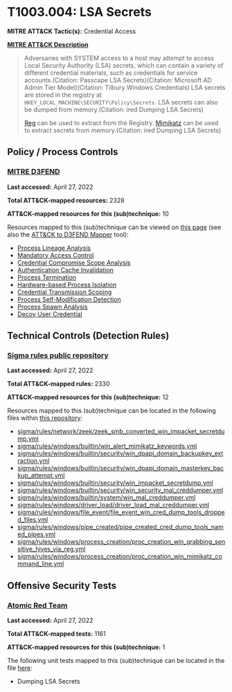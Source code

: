 # T1003.004: LSA Secrets
**MITRE ATT&CK Tactic(s):** Credential Access

**[MITRE ATT&CK Description](https://attack.mitre.org/techniques/T1003/004)**
<blockquote>Adversaries with SYSTEM access to a host may attempt to access Local Security Authority (LSA) secrets, which can contain a variety of different credential materials, such as credentials for service accounts.(Citation: Passcape LSA Secrets)(Citation: Microsoft AD Admin Tier Model)(Citation: Tilbury Windows Credentials) LSA secrets are stored in the registry at <code>HKEY_LOCAL_MACHINE\SECURITY\Policy\Secrets</code>. LSA secrets can also be dumped from memory.(Citation: ired Dumping LSA Secrets)

[Reg](https://attack.mitre.org/software/S0075) can be used to extract from the Registry. [Mimikatz](https://attack.mitre.org/software/S0002) can be used to extract secrets from memory.(Citation: ired Dumping LSA Secrets)</blockquote>

## Policy / Process Controls
### [MITRE D3FEND](https://d3fend.mitre.org/)
**Last accessed:** April 27, 2022

**Total ATT&CK-mapped resources:** 2328

**ATT&CK-mapped resources for this (sub)technique:** 10

Resources mapped to this (sub)technique can be viewed on [this page](https://d3fend.mitre.org/) (see also the [ATT&CK to D3FEND Mapper](https://d3fend.mitre.org/tools/attack-mapper) tool):

* [Process Lineage Analysis](https://d3fend.mitre.org/techniques/d3f:ProcessLineageAnalysis)
* [Mandatory Access Control](https://d3fend.mitre.org/techniques/d3f:MandatoryAccessControl)
* [Credential Compromise Scope Analysis](https://d3fend.mitre.org/techniques/d3f:CredentialCompromiseScopeAnalysis)
* [Authentication Cache Invalidation](https://d3fend.mitre.org/techniques/d3f:AuthenticationCacheInvalidation)
* [Process Termination](https://d3fend.mitre.org/techniques/d3f:ProcessTermination)
* [Hardware-based Process Isolation](https://d3fend.mitre.org/techniques/d3f:Hardware-basedProcessIsolation)
* [Credential Transmission Scoping](https://d3fend.mitre.org/techniques/d3f:CredentialTransmissionScoping)
* [Process Self-Modification Detection](https://d3fend.mitre.org/techniques/d3f:ProcessSelf-ModificationDetection)
* [Process Spawn Analysis](https://d3fend.mitre.org/techniques/d3f:ProcessSpawnAnalysis)
* [Decoy User Credential](https://d3fend.mitre.org/techniques/d3f:DecoyUserCredential)

## Technical Controls (Detection Rules)
### [Sigma rules public repository](https://github.com/SigmaHQ/sigma)
**Last accessed:** April 27, 2022

**Total ATT&CK-mapped rules:** 2330

**ATT&CK-mapped resources for this (sub)technique:** 12

Resources mapped to this (sub)technique can be located in the following files within [this repository](https://github.com/SigmaHQ/sigma/tree/master/rules):

* [sigma/rules/network/zeek/zeek_smb_converted_win_impacket_secretdump.yml](https://github.com/SigmaHQ/sigma/blob/master/rules/network/zeek/zeek_smb_converted_win_impacket_secretdump.yml)
* [sigma/rules/windows/builtin/win_alert_mimikatz_keywords.yml](https://github.com/SigmaHQ/sigma/blob/master/rules/windows/builtin/win_alert_mimikatz_keywords.yml)
* [sigma/rules/windows/builtin/security/win_dpapi_domain_backupkey_extraction.yml](https://github.com/SigmaHQ/sigma/blob/master/rules/windows/builtin/security/win_dpapi_domain_backupkey_extraction.yml)
* [sigma/rules/windows/builtin/security/win_dpapi_domain_masterkey_backup_attempt.yml](https://github.com/SigmaHQ/sigma/blob/master/rules/windows/builtin/security/win_dpapi_domain_masterkey_backup_attempt.yml)
* [sigma/rules/windows/builtin/security/win_impacket_secretdump.yml](https://github.com/SigmaHQ/sigma/blob/master/rules/windows/builtin/security/win_impacket_secretdump.yml)
* [sigma/rules/windows/builtin/security/win_security_mal_creddumper.yml](https://github.com/SigmaHQ/sigma/blob/master/rules/windows/builtin/security/win_security_mal_creddumper.yml)
* [sigma/rules/windows/builtin/system/win_mal_creddumper.yml](https://github.com/SigmaHQ/sigma/blob/master/rules/windows/builtin/system/win_mal_creddumper.yml)
* [sigma/rules/windows/driver_load/driver_load_mal_creddumper.yml](https://github.com/SigmaHQ/sigma/blob/master/rules/windows/driver_load/driver_load_mal_creddumper.yml)
* [sigma/rules/windows/file_event/file_event_win_cred_dump_tools_dropped_files.yml](https://github.com/SigmaHQ/sigma/blob/master/rules/windows/file_event/file_event_win_cred_dump_tools_dropped_files.yml)
* [sigma/rules/windows/pipe_created/pipe_created_cred_dump_tools_named_pipes.yml](https://github.com/SigmaHQ/sigma/blob/master/rules/windows/pipe_created/pipe_created_cred_dump_tools_named_pipes.yml)
* [sigma/rules/windows/process_creation/proc_creation_win_grabbing_sensitive_hives_via_reg.yml](https://github.com/SigmaHQ/sigma/blob/master/rules/windows/process_creation/proc_creation_win_grabbing_sensitive_hives_via_reg.yml)
* [sigma/rules/windows/process_creation/proc_creation_win_mimikatz_command_line.yml](https://github.com/SigmaHQ/sigma/blob/master/rules/windows/process_creation/proc_creation_win_mimikatz_command_line.yml)


## Offensive Security Tests
### [Atomic Red Team](https://github.com/redcanaryco/atomic-red-team)
**Last accessed:** April 27, 2022

**Total ATT&CK-mapped tests:** 1161

**ATT&CK-mapped resources for this (sub)technique:** 1

The following unit tests mapped to this (sub)technique can be located in the file [here](https://github.com/redcanaryco/atomic-red-team/tree/master/atomics/T1003.004/T1003.004.yaml):

* Dumping LSA Secrets

